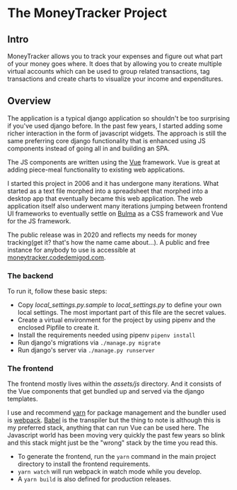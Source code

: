 # The MoneyTracker Project
## Intro

MoneyTracker allows you to track your expenses and figure out what part of your money goes where. It does that by allowing you to create multiple virtual accounts which can be used to group related transactions, tag transactions and create charts to visualize your income and expenditures.


## Overview
The application is a typical django application so shouldn't be too surprising if you've used django before. In the past few years, I started adding some richer interaction in the form of javascript widgets. The approach is still the same preferring core django functionality that is enhanced using JS components instead of going all in and building an SPA.
 
The JS components are written using the [Vue](https://vuejs.org/) framework. Vue is great at adding piece-meal functionality to existing web applications. 
 
I started this project in 2006 and it has undergone many iterations. What started as a text file morphed into a spreadsheet that morphed into a desktop app that eventually became this web application. The web application itself also underwent many iterations jumping between frontend UI frameworks to eventually settle on [Bulma](https://bulma.io/) as a CSS framework and Vue for the JS framework.
 
The public release was in 2020 and reflects my needs for money tracking(get it? that's how the name came about...). A public and free instance for anybody to use is accessible at [moneytracker.codedemigod.com](https://moneytracker.codedemigod.com).  

### The backend
To run it, follow these basic steps:
* Copy *local_settings.py.sample* to *local_settings.py* to define your own local settings. The most important part of this file are the secret values.
* Create a virtual environment for the project by using pipenv and the enclosed Pipfile to create it.
* Install the requirements needed using pipenv `pipenv install`
* Run django's migrations via `./manage.py migrate`
* Run django's server via `./manage.py runserver`

### The frontend
The frontend mostly lives within the *assets/js* directory. And it consists of the Vue components that get bundled up and served via the django templates.
  
I use and recommend [yarn](https://yarnpkg.com/) for package management and the bundler used is [webpack](https://webpack.js.org/). [Babel](https://babeljs.io/) is the transpiler but the thing to note is although this is my preferred stack, anything that can run Vue can be used here. The Javascript world has been moving very quickly the past few years so blink and this stack might just be the "wrong" stack by the time you read this.
   
* To generate the frontend, run the `yarn` command in the main project directory to install the frontend requirements.
* `yarn watch` will run webpack in watch mode while you develop.
* A `yarn build` is also defined for production releases. 

